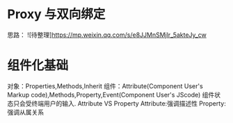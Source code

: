 # Proxy 与双向绑定
思路：
![待整理]https://mp.weixin.qq.com/s/e8JJMnSMjlr_5akteJy_cw

# 组件化基础
对象：Properties,Methods,Inherit
组件：Attribute(Component User's Markup code),Methods,Property,Event(Component User's JScode)
组件状态只会受终端用户的输入.
Attribute VS Property
Attribute:强调描述性
Property:强调从属关系